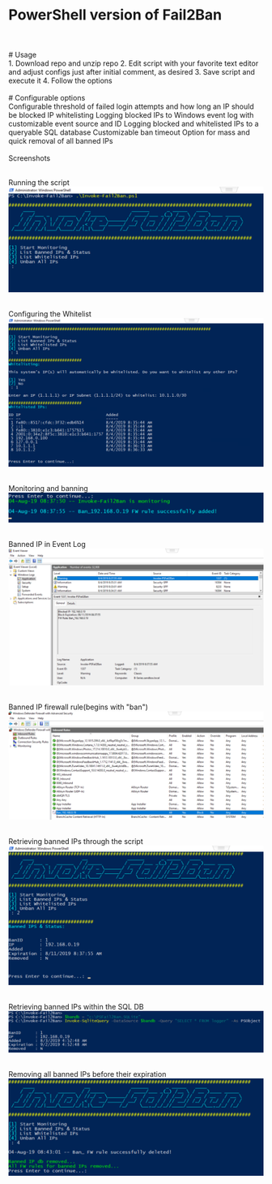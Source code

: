 # PowerShell version of Fail2Ban
<br>
<br>
# Usage<br>
1. Download repo and unzip repo
2. Edit script with your favorite text editor and adjust configs just after initial comment, as desired
3. Save script and execute it
4. Follow the options
<br>
<br>
# Configurable options<br>
Configurable threshold of failed login attempts and how long an IP should be blocked
IP whitelisting
Logging blocked IPs to Windows event log with customizable event source and ID
Logging blocked and whitelisted IPs to a queryable SQL database
Customizable ban timeout
Option for mass and quick removal of all banned IPs
<br>
<br>
Screenshots <br>
<br>

Running the script<br>
![Alt text](https://github.com/WiredPulse/Invoke-Fail2Ban/blob/master/Images/1-Menu.png?raw=true "Optional Title")<br>
<br>

Configuring the Whitelist<br>
![Alt text](https://github.com/WiredPulse/Invoke-Fail2Ban/blob/master/Images/2-Configure_whitelist.png?raw=true "Optional Title")<br>
<br>

Monitoring and banning<br>
![Alt text](https://github.com/WiredPulse/Invoke-Fail2Ban/blob/master/Images/3-Output.png?raw=true "Optional Title")<br>
<br>

Banned IP in Event Log<br>
![Alt text](https://github.com/WiredPulse/Invoke-Fail2Ban/blob/master/Images/4-Evt_log.png?raw=true "Optional Title")<br>
<br>

Banned IP firewall rule(begins with "ban")
![Alt text](https://github.com/WiredPulse/Invoke-Fail2Ban/blob/master/Images/5-FW.png?raw=true "Optional Title")<br>
<br>

Retrieving banned IPs through the script
![Alt text](https://github.com/WiredPulse/Invoke-Fail2Ban/blob/master/Images/6-Ban_IP.png?raw=true "Optional Title")<br>
<br>

Retrieving banned IPs within the SQL DB 
![Alt text](https://github.com/WiredPulse/Invoke-Fail2Ban/blob/master/Images/7-Query_DB.png?raw=true "Optional Title")<br>
<br>

Removing all banned IPs before their expiration
![Alt text](https://github.com/WiredPulse/Invoke-Fail2Ban/blob/master/Images/8-Remove_rules.png?raw=true "Optional Title")<br>
<br>
